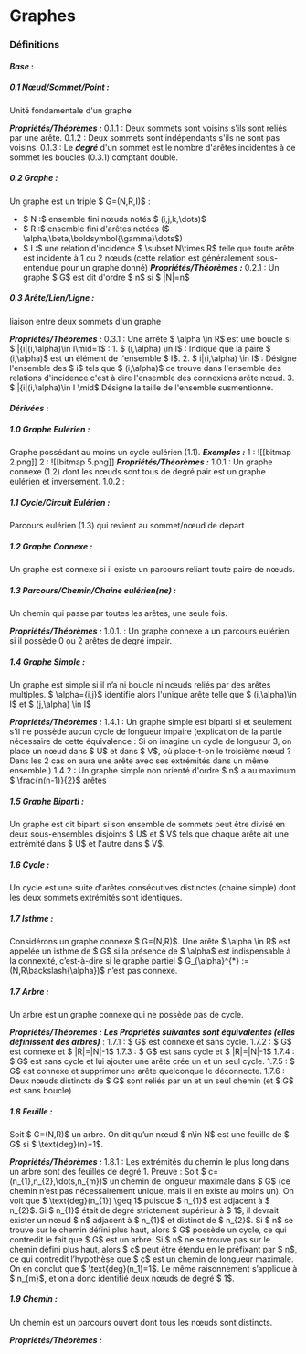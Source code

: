 # Graphes

### Définitions

#### ***Base*** :

##### 0.1 Nœud/Sommet/Point :
Unité fondamentale d'un graphe

***Propriétés/Théorèmes :***
	0.1.1 : Deux sommets sont voisins s'ils sont reliés par une arête.
	0.1.2 : Deux sommets sont indépendants s'ils ne sont pas voisins.
	0.1.3 : Le ***degré*** d'un sommet est le nombre d'arêtes incidentes à ce sommet les boucles (0.3.1) comptant double.

##### 0.2 Graphe :
Un graphe est un triple $ G=(N,R,I)$ :
- $ N :$ ensemble fini nœuds notés $ (i,j,k,\dots)$
- $ R :$ ensemble fini d'arêtes notées ($ \alpha,\beta,\boldsymbol{\gamma}\dots$)
- $ I :$ une relation d'incidence $ \subset N\times R$ telle que toute arête est incidente à 1 ou 2 nœuds (cette relation est généralement sous-entendue pour un graphe donné)
***Propriétés/Théorèmes :***
	0.2.1 : Un graphe $ G$ est dit d'ordre $ n$ si $ |N|=n$

##### 0.3 Arête/Lien/Ligne :
liaison entre deux sommets d'un graphe

***Propriétés/Théorèmes :***
	0.3.1 : Une arrête $ \alpha \in R$ est une boucle si $ |\{i|(i,\alpha)\in I\mid=1$ :
		1. $ (i,\alpha) \in I$ : Indique que la paire $ (i,\alpha)$ est un élément de l'ensemble $ I$.
		2. $ i|(i,\alpha) \in I$ : Désigne l'ensemble des $ i$ tels que $ (i,\alpha)$ ce trouve dans l'ensemble des relations d'incidence c'est à dire l'ensemble des connexions arête nœud.
		3. $ |\{i|(i,\alpha)\in I \mid$ Désigne la taille de l'ensemble susmentionné.


#### ***Dérivées*** :

##### 1.0 Graphe Eulérien :
Graphe possédant au moins un cycle eulérien (1.1).
***Exemples :***
1 :
  ![[bitmap 2.png]]
2 :
  ![[bitmap 5.png]]
***Propriétés/Théorèmes :***
	1.0.1 : Un graphe connexe (1.2) dont les nœuds sont tous de degré pair est un graphe eulérien et inversement.
	1.0.2 :

##### 1.1 Cycle/Circuit Eulérien :
Parcours eulérien (1.3) qui revient au sommet/nœud de départ

##### 1.2 Graphe Connexe :
Un graphe est connexe si il existe un parcours reliant toute paire de nœuds.

##### 1.3 Parcours/Chemin/Chaine eulérien(ne) :
Un chemin qui passe par toutes les arêtes, une seule fois.

***Propriétés/Théorèmes :***
	1.0.1. : Un graphe connexe a un parcours eulérien si il possède 0 ou 2 arêtes de degré impair.

##### 1.4 Graphe Simple :
Un graphe est simple si il n’a ni boucle ni nœuds reliés par des arêtes
multiples. $ \alpha=\{i,j\}$ identifie alors l'unique arête telle que $ (i,\alpha)\in I$ et $ (j,\alpha) \in I$

***Propriétés/Théorèmes :***
	1.4.1 : Un graphe simple est biparti si et seulement s'il ne possède aucun cycle de longueur impaire (explication de la partie nécessaire de cette équivalence : Si on imagine un cycle de longueur 3, on place un nœud dans $ U$ et dans $ V$, où place-t-on le troisième nœud ? Dans les 2 cas on aura une arête avec ses extrémités dans un même ensemble  )
	1.4.2 : Un graphe simple non orienté d'ordre $ n$ a au maximum $ \frac{n(n-1)}{2}$ arêtes

##### 1.5 Graphe Biparti :
Un graphe est dit biparti si son ensemble de sommets peut être divisé en deux sous-ensembles disjoints $ U$ et $ V$ tels que chaque arête ait une extrémité dans $ U$ et l'autre dans $ V$. 

##### 1.6 Cycle :
Un cycle est une suite d'arêtes consécutives distinctes (chaine simple) dont les deux sommets extrémités sont identiques.

##### 1.7 Isthme :
Considérons un graphe connexe $ G=(N,R)$. Une arête $ \alpha \in R$ est appelée un isthme de $ G$ si la présence de $  \alpha$ est indispensable à la connexité, c’est-à-dire si le graphe partiel $ G_{\alpha}^{*} :=(N,R\backslash\{\alpha\})$ n’est pas connexe.

##### 1.7 Arbre :
Un arbre est un graphe connexe qui ne possède pas de cycle.

***Propriétés/Théorèmes :***
	***Les Propriétés suivantes sont équivalentes (elles définissent des arbres)*** :
	1.7.1 : $ G$ est connexe et sans cycle.
	1.7.2 : $ G$ est connexe et $ |R|=|N|-1$
	1.7.3 : $ G$ est sans cycle et $ |R|=|N|-1$ 
	1.7.4 : $ G$ est sans cycle et lui ajouter une arête crée un et un seul cycle.
	1.7.5 : $ G$ est connexe et supprimer une arête quelconque le déconnecte.
	1.7.6 : Deux nœuds distincts de $ G$ sont reliés par un et un seul chemin (et $ G$ est sans boucle)

##### 1.8 Feuille :
Soit $ G=(N,R)$ un arbre. On dit qu’un nœud $ n\in N$ est une feuille de $ G$ si $ \text{deg}(n)=1$.

***Propriétés/Théorèmes :***
	1.8.1 : Les extrémités du chemin le plus long dans un arbre sont des feuilles de degré 1. 
	Preuve : 
	Soit $ c=(n_{1},n_{2},\dots,n_{m})$ un chemin de longueur maximale dans $ G$ (ce chemin n’est pas nécessairement unique, mais il en existe au moins un). On voit que $ \text{deg}(n_{1}) \geq 1$ puisque $ n_{1}$ est adjacent à $ n_{2}$. Si $ n_{1}$ était de degré strictement supérieur à $ 1$, il devrait exister un nœud $ n$ adjacent à $ n_{1}$ et distinct de $ n_{2}$. Si $ n$ se trouve sur le chemin défini plus haut, alors $ G$ possède un cycle, ce qui contredit le fait que $ G$ est un arbre. Si $ n$ ne se trouve pas sur le chemin défini plus haut, alors $ c$ peut être étendu en le préfixant par $ n$, ce qui contredit l’hypothèse que $ c$ est un chemin de longueur maximale. On en conclut que $ \text{deg}(n_1)=1$. Le même raisonnement s’applique à $ n_{m}$, et on a donc identifié deux nœuds de degré $ 1$.

##### 1.9 Chemin :
Un chemin est un parcours ouvert dont tous les nœuds sont distincts.

***Propriétés/Théorèmes :***
	
